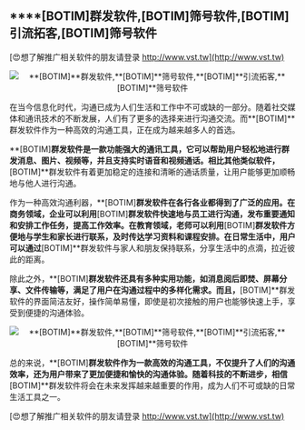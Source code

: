 ## ****[BOTIM]**群发软件,**[BOTIM]**筛号软件,**[BOTIM]**引流拓客,**[BOTIM]**筛号软件**

[😍想了解推广相关软件的朋友请登录 http://www.vst.tw](http://www.vst.tw)

 <center><img src="https://vst.tw/MP4/tuiguang/png/4.png" alt="**[BOTIM]**群发软件,**[BOTIM]**筛号软件,**[BOTIM]**引流拓客,**[BOTIM]**筛号软件"></center>

在当今信息化时代，沟通已成为人们生活和工作中不可或缺的一部分。随着社交媒体和通讯技术的不断发展，人们有了更多的选择来进行沟通交流。而**[BOTIM]**群发软件作为一种高效的沟通工具，正在成为越来越多人的首选。

**[BOTIM]**群发软件是一款功能强大的通讯工具，它可以帮助用户轻松地进行群发消息、图片、视频等，并且支持实时语音和视频通话。相比其他类似软件，**[BOTIM]**群发软件有着更加稳定的连接和清晰的通话质量，让用户能够更加顺畅地与他人进行沟通。

作为一种高效沟通利器，**[BOTIM]**群发软件在各行各业都得到了广泛的应用。在商务领域，企业可以利用**[BOTIM]**群发软件快速地与员工进行沟通，发布重要通知和安排工作任务，提高工作效率。在教育领域，老师可以利用**[BOTIM]**群发软件方便地与学生和家长进行联系，及时传达学习资料和课程安排。在日常生活中，用户可以通过**[BOTIM]**群发软件与家人和朋友保持联系，分享生活中的点滴，拉近彼此的距离。

除此之外，**[BOTIM]**群发软件还具有多种实用功能，如消息阅后即焚、屏幕分享、文件传输等，满足了用户在沟通过程中的多样化需求。而且，**[BOTIM]**群发软件的界面简洁友好，操作简单易懂，即使是初次接触的用户也能够快速上手，享受到便捷的沟通体验。

 <center><img src="https://vst.tw/MP4/tuiguang/png/5.png" alt="**[BOTIM]**群发软件,**[BOTIM]**筛号软件,**[BOTIM]**引流拓客,**[BOTIM]**筛号软件"></center>

总的来说，**[BOTIM]**群发软件作为一款高效的沟通工具，不仅提升了人们的沟通效率，还为用户带来了更加便捷和愉快的沟通体验。随着科技的不断进步，相信**[BOTIM]**群发软件将会在未来发挥越来越重要的作用，成为人们不可或缺的日常生活工具之一。

[😍想了解推广相关软件的朋友请登录 http://www.vst.tw](http://www.vst.tw)



